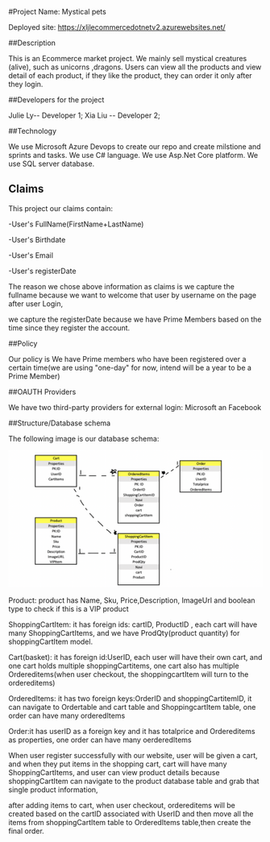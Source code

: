 #Project Name: Mystical pets

Deployed site: https://xljlecommercedotnetv2.azurewebsites.net/


##Description

This is an Ecommerce market project. We mainly sell mystical creatures (alive), such as unicorns ,dragons. 
Users can view all the products and view detail of each product, if they like the product, they can order it only after they login.

##Developers for the project

Julie Ly-- Developer 1;
Xia  Liu -- Developer 2;

##Technology 

We use Microsoft Azure Devops to create our repo and create milstione and sprints and tasks.
We use C# language.
We use Asp.Net Core platform.
We use SQL server database.

## Claims

This project our claims contain:

-User's FullName(FirstName+LastName)

-User's Birthdate

-User's Email

-User's registerDate

The reason we chose above information as claims is we capture the fullname because we want to welcome that user by username on the page after user Login,

we capture the registerDate because we have Prime Members based on the time since they register the account.

##Policy

Our policy is We have Prime members who have been registered over a certain time(we are using "one-day" for now, intend will be a year to be a Prime Member)

##OAUTH Providers

We have two third-party providers for external login: Microsoft an Facebook

##Structure/Database schema

The following image is our database schema:

![img](schema.png)

Product:  product has Name, Sku, Price,Description, ImageUrl and boolean type to check if this is a VIP product

ShoppingCartItem: it has foreign ids: cartID, ProductID , each cart will have many ShoppingCartItems, and we have ProdQty(product quantity) for shoppingCartItem model.

Cart(basket): it has foreign id:UserID, each user will have their own cart, and one cart holds multiple shoppingCartitems, one cart also has multiple Ordereditems(when user checkout, the shoppingcartItem will turn to the ordereditems)

OrderedItems: it has two foreign keys:OrderID and shoppingCartitemID, it can navigate to Ordertable and cart table and ShoppingcartItem table, one order can have many orderedItems

Order:it has userID as a foreign key and it has totalprice and Ordereditems as properties, one order can have many oerderedItems

When user register successfully with our website, user will be given a cart, and when they put items in the shopping cart, cart will have many ShoppingCartItems, and user can view product details because shoppingCartItem can navigate to the product database table and grab that single product information,

after adding items to cart, when user checkout, ordereditems will be created  based on the cartID associated with UserID and then move all the items from shoppingCartItem table to OrderedItems table,then create the final order.





<!--
Notes for citing:
Images from Pixabay
Used this for resizing images: https://www.photoresizer.com/

needed to make a change for commit since it doesn't recog changes in user secret

-->



